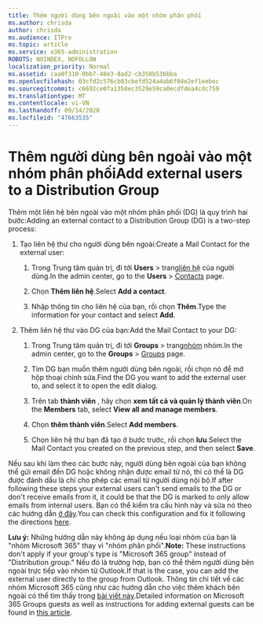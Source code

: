 ```yaml
---
title: Thêm người dùng bên ngoài vào một nhóm phân phối
ms.author: chrisda
author: chrisda
ms.audience: ITPro
ms.topic: article
ms.service: o365-administration
ROBOTS: NOINDEX, NOFOLLOW
localization_priority: Normal
ms.assetid: caa0f310-0bb7-48e3-8ad2-cb358b53bbba
ms.openlocfilehash: 03cfd2c576cb03cbefd524a4ab6f04e2ef1eebec
ms.sourcegitcommit: c6692ce0fa1358ec3529e59ca0ecdfdea4cdc759
ms.translationtype: MT
ms.contentlocale: vi-VN
ms.lasthandoff: 09/14/2020
ms.locfileid: "47663535"
---
```

# <a name="add-external-users-to-a-distribution-group"></a><span data-ttu-id="dcdf7-102">Thêm người dùng bên ngoài vào một nhóm phân phối</span><span class="sxs-lookup"><span data-stu-id="dcdf7-102">Add external users to a Distribution Group</span></span>

<span data-ttu-id="dcdf7-103">Thêm một liên hệ bên ngoài vào một nhóm phân phối (DG) là quy trình hai bước:</span><span class="sxs-lookup"><span data-stu-id="dcdf7-103">Adding an external contact to a Distribution Group (DG) is a two-step process:</span></span>
  
1. <span data-ttu-id="dcdf7-104">Tạo liên hệ thư cho người dùng bên ngoài:</span><span class="sxs-lookup"><span data-stu-id="dcdf7-104">Create a Mail Contact for the external user:</span></span>
    
    1. <span data-ttu-id="dcdf7-105">Trong Trung tâm quản trị, đi tới **Users**  >  trang[liên hệ](https://admin.microsoft.com/adminportal/home#/Contact) của người dùng.</span><span class="sxs-lookup"><span data-stu-id="dcdf7-105">In the admin center, go to the **Users** > [Contacts](https://admin.microsoft.com/adminportal/home#/Contact) page.</span></span> 
    
    2. <span data-ttu-id="dcdf7-106">Chọn **Thêm liên hệ**.</span><span class="sxs-lookup"><span data-stu-id="dcdf7-106">Select **Add a contact**.</span></span>
    
    3. <span data-ttu-id="dcdf7-107">Nhập thông tin cho liên hệ của bạn, rồi chọn **Thêm**.</span><span class="sxs-lookup"><span data-stu-id="dcdf7-107">Type the information for your contact and select **Add**.</span></span>
    
2. <span data-ttu-id="dcdf7-108">Thêm liên hệ thư vào DG của bạn:</span><span class="sxs-lookup"><span data-stu-id="dcdf7-108">Add the Mail Contact to your DG:</span></span>
    
    1. <span data-ttu-id="dcdf7-109">Trong Trung tâm quản trị, đi tới **Groups**  >  trang[nhóm](https://admin.microsoft.com/adminportal/home#/groups) nhóm.</span><span class="sxs-lookup"><span data-stu-id="dcdf7-109">In the admin center, go to the **Groups** > [Groups](https://admin.microsoft.com/adminportal/home#/groups) page.</span></span> 
    
    2. <span data-ttu-id="dcdf7-110">Tìm DG bạn muốn thêm người dùng bên ngoài, rồi chọn nó để mở hộp thoại chỉnh sửa.</span><span class="sxs-lookup"><span data-stu-id="dcdf7-110">Find the DG you want to add the external user to, and select it to open the edit dialog.</span></span>
    
    3. <span data-ttu-id="dcdf7-111">Trên tab **thành viên** , hãy chọn **xem tất cả và quản lý thành viên**.</span><span class="sxs-lookup"><span data-stu-id="dcdf7-111">On the **Members** tab, select **View all and manage members**.</span></span> 
    
    4. <span data-ttu-id="dcdf7-112">Chọn **thêm thành viên**.</span><span class="sxs-lookup"><span data-stu-id="dcdf7-112">Select **Add members**.</span></span>
    
    5. <span data-ttu-id="dcdf7-113">Chọn liên hệ thư bạn đã tạo ở bước trước, rồi chọn **lưu**.</span><span class="sxs-lookup"><span data-stu-id="dcdf7-113">Select the Mail Contact you created on the previous step, and then select **Save**.</span></span>
    
<span data-ttu-id="dcdf7-114">Nếu sau khi làm theo các bước này, người dùng bên ngoài của bạn không thể gửi email đến DG hoặc không nhận được email từ nó, thì có thể là DG được đánh dấu là chỉ cho phép các email từ người dùng nội bộ.</span><span class="sxs-lookup"><span data-stu-id="dcdf7-114">If after following these steps your external users can't send emails to the DG or don't receive emails from it, it could be that the DG is marked to only allow emails from internal users.</span></span> <span data-ttu-id="dcdf7-115">Bạn có thể kiểm tra cấu hình này và sửa nó theo các hướng dẫn [ở đây](https://docs.microsoft.com/exchange/mail-flow-best-practices/non-delivery-reports-in-exchange-online/fix-error-code-5-7-133-in-exchange-online).</span><span class="sxs-lookup"><span data-stu-id="dcdf7-115">You can check this configuration and fix it following the directions [here](https://docs.microsoft.com/exchange/mail-flow-best-practices/non-delivery-reports-in-exchange-online/fix-error-code-5-7-133-in-exchange-online).</span></span>
  
 <span data-ttu-id="dcdf7-116">**Lưu ý:** Những hướng dẫn này không áp dụng nếu loại nhóm của bạn là "nhóm Microsoft 365" thay vì "nhóm phân phối".</span><span class="sxs-lookup"><span data-stu-id="dcdf7-116">**Note:** These instructions don't apply if your group's type is "Microsoft 365 group" instead of "Distribution group."</span></span> <span data-ttu-id="dcdf7-117">Nếu đó là trường hợp, bạn có thể thêm người dùng bên ngoài trực tiếp vào nhóm từ Outlook.</span><span class="sxs-lookup"><span data-stu-id="dcdf7-117">If that is the case, you can add the external user directly to the group from Outlook.</span></span> <span data-ttu-id="dcdf7-118">Thông tin chi tiết về các nhóm Microsoft 365 cũng như các hướng dẫn cho việc thêm khách bên ngoài có thể tìm thấy trong [bài viết này](https://support.office.com/article/Guest-access-in-Office-365-Groups-bfc7a840-868f-4fd6-a390-f347bf51aff6.aspx).</span><span class="sxs-lookup"><span data-stu-id="dcdf7-118">Detailed information on Microsoft 365 Groups guests as well as instructions for adding external guests can be found in [this article](https://support.office.com/article/Guest-access-in-Office-365-Groups-bfc7a840-868f-4fd6-a390-f347bf51aff6.aspx).</span></span>
  